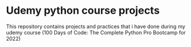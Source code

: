 <h1>Udemy python course projects</h1>
<a>This repository contains projects and practices that i have done during my udemy course (100 Days of Code: The Complete Python Pro Bootcamp for 2022)</a>
